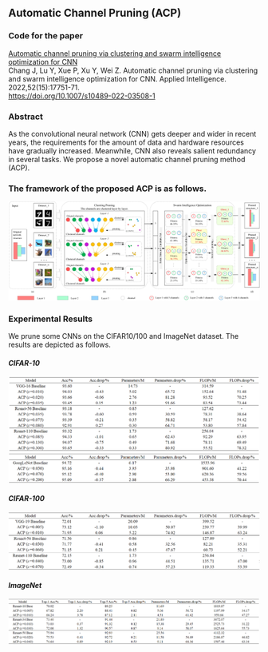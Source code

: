 ## Automatic Channel Pruning (ACP)

### Code for the paper
[Automatic channel pruning via clustering and swarm intelligence optimization for CNN](https://link.springer.com/article/10.1007/s10489-022-03508-1)   
Chang J, Lu Y, Xue P, Xu Y, Wei Z. Automatic channel pruning via clustering and swarm intelligence optimization for CNN. Applied Intelligence. 2022,52(15):17751-71. 
<br>https://doi.org/10.1007/s10489-022-03508-1

### Abstract
As the convolutional neural network (CNN) gets deeper and wider in recent years, the requirements for the amount of data and hardware resources have gradually increased. Meanwhile, CNN also reveals salient redundancy in several tasks. We propose a novel automatic channel pruning method (ACP).

### The framework of the proposed ACP is as follows.
![Framework of the proposed ACP.](https://github.com/JingfeiChang/ACP-Automatic-Channel-Pruning/blob/main/Framework%20of%20ACP.jpg)

### Experimental Results
We prune some CNNs on the CIFAR10/100 and ImageNet dataset. The results are depicted as follows.

#### ***CIFAR-10***
![Table1](https://github.com/JingfeiChang/ACP-Automatic-Channel-Pruning/blob/main/table/table1.png)
![Table2](https://github.com/JingfeiChang/ACP-Automatic-Channel-Pruning/blob/main/table/table2.png)
####  ***CIFAR-100***
![Table3](https://github.com/JingfeiChang/ACP-Automatic-Channel-Pruning/blob/main/table/table3.png)
####  ***ImageNet***
![Table4](https://github.com/JingfeiChang/ACP-Automatic-Channel-Pruning/blob/main/table/table4.png)
